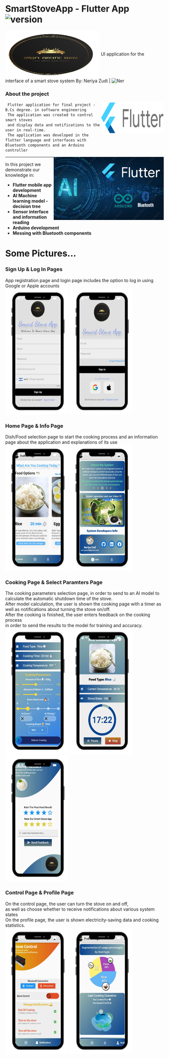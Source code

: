 # SmartStoveApp - Flutter App <img src="https://img.shields.io/badge/version-1.0-yellowgreen" alt="version" >
<img src="https://github.com/NeriyaZudi/SmartStoveApp/blob/b1fe7c30ac6d92a7196e18363481de4f9c6865df/assets/images/app_logo.png" align="center"
     alt="cover" width="300" height="150">
UI application for the interface of a smart stove system
By: Neriya Zudi | <img src="https://img.shields.io/badge/Neriya-Flutter Delevoper-blue" alt="Ner" > 
<h3> About the project </h3>
   <img src="https://github.com/NeriyaZudi/SmartStoveApp/blob/283dec5f14cef933e36b48250803dcaf97a495a9/assets/images/flutter-logo.png" align="right"
     alt="SF logo" width="200" height="100">
     
     Flutter application for final project - B.Cs degree. in software engineering
     The application was created to control smart stoves 
     and display data and notifications to the user in real-time.
     The application was developed in the flutter language and interfaces with Bluetooth components and an Arduino controller
     
 <img src="https://github.com/NeriyaZudi/SmartStoveApp/blob/10369dbb84bdca3ae6f494c681264cdba1c38e71/assets/images/main-image.png" align="right"
     alt="main logo" width="350" height="200">
  <hr>
  
In this project we demonstrate our knowledge in:
   * **Flutter mobile app development**
   * **AI Machine learning model - decision tree**
   * **Sensor interface and information reading**
   * **Arduino development**
   * **Messing with Bluetooth components**
  # Some Pictures...
<h3> Sign Up & Log In Pages </h3>
App registration page and login page includes the option to log in using Google or Apple accounts<br>
    <div>
        <span style="display:inline-block;">
            <img src="https://github.com/NeriyaZudi/SmartStoveApp/blob/25c322abc10b22cd2731829275ee1720a701eea4/assets/images/%D7%94%D7%A8%D7%A9%D7%9E%D7%94.png" 
                 alt="signup" width="200" height="400">
        </span>
        <span style="display:inline-block;">
            <img src="https://github.com/NeriyaZudi/SmartStoveApp/blob/25c322abc10b22cd2731829275ee1720a701eea4/assets/images/%D7%94%D7%97%D7%91%D7%A8%D7%95%D7%AA.png" 
                 alt="login" width="200" height="400">
        </span>
    </div>
     <h3> Home Page & Info Page </h3>
 Dish/Food selection page to start the cooking process and an information page about the application and explanations of its use<br>
    <div>
        <span style="display:inline-block;">
            <img src="https://github.com/NeriyaZudi/SmartStoveApp/blob/fac98ce879c9607b3575059e9523cfba453d6156/assets/images/%D7%91%D7%99%D7%AA.png" 
                 alt="home" width="200" height="400">
        </span>
        <span style="display:inline-block;">
            <img src="https://github.com/NeriyaZudi/SmartStoveApp/blob/fac98ce879c9607b3575059e9523cfba453d6156/assets/%D7%9E%D7%99%D7%93%D7%A2.png" 
                 alt="info" width="200" height="400">
        </span>
    </div>
         <h3> Cooking Page & Select Paramters Page </h3>
 The cooking parameters selection page, in order to send to an AI model to calculate the automatic shutdown time of the stove.<br>
 After model calculation, the user is shown the cooking page with a timer as well as notifications about turning the stove on/off.<br>
 After the cooking is finished, the user enters feedback on the cooking process<br> in order to send the results to the model for training and accuracy.<br>
    <div>
        <span style="display:inline-block;">
            <img src="https://github.com/NeriyaZudi/SmartStoveApp/blob/f7fd36f6317554292780fd1ae7f31363c0799d7d/assets/images/%D7%A4%D7%A8%D7%9E%D7%98%D7%A8%D7%99%D7%9D.png" 
                 alt="parms" width="200" height="400">
        </span>
        <span style="display:inline-block;">
            <img src="https://github.com/NeriyaZudi/SmartStoveApp/blob/f7fd36f6317554292780fd1ae7f31363c0799d7d/assets/images/%D7%9E%D7%A1%D7%9A%20%D7%91%D7%99%D7%A9%D7%95%D7%9C.png" 
                 alt="cook" width="200" height="400">
        </span>
          <span style="display:inline-block;">
            <img src="https://github.com/NeriyaZudi/SmartStoveApp/blob/67805c06419ae5b26877b4dfdca887c0aeb0f9d0/assets/images/%D7%A4%D7%99%D7%93%D7%91%D7%A7.png" 
                 alt="feedback" width="200" height="400">
        </span>
    </div>
             <h3> Control Page & Profile Page </h3>
 On the control page, the user can turn the stove on and off,<br> as well as choose whether to receive notifications about various system states<br>
On the profile page, the user is shown electricity-saving data and cooking statistics.<br>
    <div>
        <span style="display:inline-block;">
            <img src="https://github.com/NeriyaZudi/SmartStoveApp/blob/67805c06419ae5b26877b4dfdca887c0aeb0f9d0/assets/images/%D7%A9%D7%9C%D7%99%D7%98%D7%94.png" 
                 alt="control" width="200" height="400">
        </span>
        <span style="display:inline-block;">
            <img src="https://github.com/NeriyaZudi/SmartStoveApp/blob/67805c06419ae5b26877b4dfdca887c0aeb0f9d0/assets/images/%D7%A4%D7%A8%D7%95%D7%A4%D7%99%D7%9C.png" 
                 alt="profile" width="200" height="400">
        </span>
    </div>

